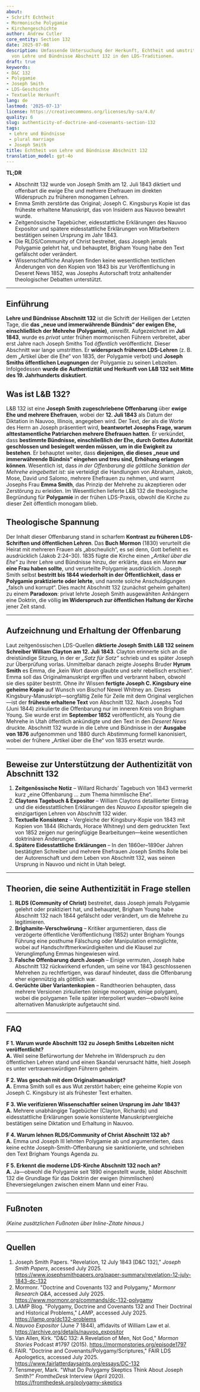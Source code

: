 ```yaml
---
about:
- Schrift Echtheit
- Mormonische Polygamie
- Kirchengeschichte
author: Andrew Cutler
core_entity: Section 132
date: 2025-07-08
description: Umfassende Untersuchung der Herkunft, Echtheit und umstrittenen Ursprünge
  von Lehre und Bündnisse Abschnitt 132 in den LDS-Traditionen.
draft: true
keywords:
- D&C 132
- Polygamie
- Joseph Smith
- LDS-Geschichte
- Textuelle Herkunft
lang: de
lastmod: '2025-07-13'
license: https://creativecommons.org/licenses/by-sa/4.0/
quality: 6
slug: authenticity-of-doctrine-and-covenants-section-132
tags:
 - Lehre und Bündnisse
 - plural marriage
 - Joseph Smith
title: Echtheit von Lehre und Bündnisse Abschnitt 132
translation_model: gpt-4o
---
```


**TL;DR** <!-- ≤ 100 words, 3–7 bullets -->

- Abschnitt 132 wurde von Joseph Smith am 12. Juli 1843 diktiert und offenbart die ewige Ehe und mehrere Ehefrauen im direkten Widerspruch zu früheren monogamen Lehren.
- Emma Smith zerstörte das Original; Joseph C. Kingsburys Kopie ist das früheste erhaltene Manuskript, das von Insidern aus Nauvoo bewahrt wurde.
- Zeitgenössische Tagebücher, eidesstattliche Erklärungen des Nauvoo Expositor und spätere eidesstattliche Erklärungen von Mitarbeitern bestätigen seinen Ursprung im Jahr 1843.
- Die RLDS/Community of Christ bestreitet, dass Joseph jemals Polygamie gelehrt hat, und behauptet, Brigham Young habe den Text gefälscht oder verändert.
- Wissenschaftliche Analysen finden keine wesentlichen textlichen Änderungen von den Kopien von 1843 bis zur Veröffentlichung in Deseret News 1852, was Josephs Autorschaft trotz anhaltender theologischer Debatten unterstützt.

---

## Einführung

**Lehre und Bündnisse Abschnitt 132** ist die Schrift der Heiligen der Letzten Tage, die **das „neue und immerwährende Bündnis“ der ewigen Ehe, einschließlich der Mehrehe (Polygamie)**, umreißt. Aufgezeichnet im **Juli 1843**, wurde es *privat* unter frühen mormonischen Führern verbreitet, aber erst Jahre nach Joseph Smiths Tod *öffentlich* veröffentlicht. Dieser Abschnitt war lange umstritten. Er **widersprach früheren LDS-Lehren** (z. B. dem „Artikel über die Ehe“ von 1835, der Polygamie verbot) und **Joseph Smiths öffentlichen Leugnungen** der Polygamie zu seinen Lebzeiten. Infolgedessen **wurde die Authentizität und Herkunft von L&B 132 seit Mitte des 19. Jahrhunderts diskutiert**.

## Was ist L&B 132?

L&B 132 ist eine **Joseph Smith zugeschriebene Offenbarung** über **ewige Ehe und mehrere Ehefrauen**, wobei der **12. Juli 1843** als Datum der Diktation in Nauvoo, Illinois, angegeben wird. Der Text, der als die Worte des Herrn an Joseph präsentiert wird, **beantwortet Josephs Frage, warum alttestamentliche Patriarchen mehrere Ehefrauen hatten**. Er verkündet, dass **bestimmte Bündnisse, einschließlich der Ehe, durch Gottes Autorität geschlossen und besiegelt werden müssen, um in die Ewigkeit zu bestehen**. Er behauptet weiter, dass **diejenigen, die dieses „neue und immerwährende Bündnis“ eingehen und treu sind, Erhöhung erlangen können**. Wesentlich ist, dass *in der Offenbarung die göttliche Sanktion der Mehrehe eingebettet ist:* sie verteidigt die Handlungen von Abraham, Jakob, Mose, David und Salomo, mehrere Ehefrauen zu nehmen, und warnt Josephs Frau **Emma Smith**, das Prinzip der Mehrehe zu akzeptieren oder Zerstörung zu erleiden. Im Wesentlichen lieferte L&B 132 die theologische Begründung für **Polygamie** in der frühen LDS-Praxis, obwohl die Kirche zu dieser Zeit öffentlich monogam blieb.

## Theologische Spannung

Der Inhalt dieser Offenbarung stand in scharfem **Kontrast zu früheren LDS-Schriften und öffentlichen Lehren**. Das **Buch Mormon** (1830) verurteilt die Heirat mit mehreren Frauen als „abscheulich“, es sei denn, Gott befiehlt es ausdrücklich (Jakob 2:24–30). 1835 fügte die Kirche einen *„Artikel über die Ehe“* zu ihrer Lehre und Bündnisse hinzu, der erklärte, dass ein Mann **nur eine Frau haben sollte**, und verurteilte Polygamie ausdrücklich. Joseph Smith selbst **bestritt bis 1844 wiederholt in der Öffentlichkeit, dass er Polygamie praktizierte oder lehrte**, und nannte solche Anschuldigungen „falsch und korrupt“. Dies macht Abschnitt 132 (zunächst geheim gehalten) zu einem **Paradoxon**: privat lehrte Joseph Smith ausgewählten Anhängern eine Doktrin, die völlig **im Widerspruch zur öffentlichen Haltung der Kirche** jener Zeit stand.

---

## Aufzeichnung und Erhaltung der Offenbarung

Laut zeitgenössischen LDS-Quellen **diktierte Joseph Smith L&B 132 seinem Schreiber William Clayton am 12. Juli 1843**. Clayton erinnerte sich an die dreistündige Sitzung, in der er *„Satz für Satz“* schrieb und es später Joseph zur Überprüfung vorlas. Unmittelbar danach zeigte Josephs Bruder **Hyrum Smith** es Emma, die „kein Wort davon glaubte und sehr rebellisch erschien“. Emma soll das Originalmanuskript ergriffen und verbrannt haben, obwohl sie dies später bestritt. Ohne ihr Wissen **fertigte Joseph C. Kingsbury eine geheime Kopie** auf Wunsch von Bischof Newel Whitney an. Dieses Kingsbury-Manuskript—sorgfältig Zeile für Zeile mit dem Original verglichen—ist der **früheste erhaltene Text** von Abschnitt 132. Nach Josephs Tod (Juni 1844) zirkulierte die Offenbarung nur im inneren Kreis von Brigham Young. Sie wurde erst im **September 1852** veröffentlicht, als Young die Mehrehe in Utah öffentlich ankündigte und den Text in den *Deseret News* druckte. Abschnitt 132 wurde in die Lehre und Bündnisse in der **Ausgabe von 1876** aufgenommen und 1880 durch Abstimmung formell kanonisiert, wobei der frühere „Artikel über die Ehe“ von 1835 ersetzt wurde.

---

## Beweise zur Unterstützung der Authentizität von Abschnitt 132

1. **Zeitgenössische Notiz** – Willard Richards’ Tagebuch von 1843 vermerkt kurz „eine Offenbarung … zum Thema himmlische Ehe“.  
2. **Claytons Tagebuch & Expositor** – William Claytons detaillierter Eintrag und die eidesstattlichen Erklärungen des *Nauvoo Expositor* spiegeln die einzigartigen Lehren von Abschnitt 132 wider.  
3. **Textuelle Konsistenz** – Vergleiche der Kingsbury-Kopie von 1843 mit Kopien von 1844 (Richards, Horace Whitney) und dem gedruckten Text von 1852 zeigen nur geringfügige Bearbeitungen—keine wesentlichen doktrinären Änderungen.  
4. **Spätere Eidesstattliche Erklärungen** – In den 1860er–1890er Jahren bestätigten Schreiber und mehrere Ehefrauen Joseph Smiths Rolle bei der Autorenschaft und dem Leben von Abschnitt 132, was seinen Ursprung in Nauvoo und nicht in Utah belegt.

---

## Theorien, die seine Authentizität in Frage stellen

1. **RLDS (Community of Christ)** bestreitet, dass Joseph jemals Polygamie gelehrt oder praktiziert hat, und behauptet, Brigham Young habe Abschnitt 132 nach 1844 gefälscht oder verändert, um die Mehrehe zu legitimieren. 
2. **Brighamite-Verschwörung** – Kritiker argumentieren, dass die verzögerte öffentliche Veröffentlichung (1852) unter Brigham Youngs Führung eine posthume Fälschung oder Manipulation ermöglichte, wobei auf Handschriftmerkwürdigkeiten und die Klausel zur Verunglimpfung Emmas hingewiesen wird. 
3. **Falsche Offenbarung durch Joseph** – Einige vermuten, Joseph habe Abschnitt 132 rückwirkend erfunden, um seine vor 1843 geschlossenen Mehrehen zu rechtfertigen, was darauf hindeutet, dass die Offenbarung eher eigennützig als göttlich war. 
4. **Gerüchte über Variantenkopien** – Randtheorien behaupten, dass mehrere Versionen zirkulierten (einige monogam, einige polygam), wobei die polygamen Teile später interpoliert wurden—obwohl keine alternativen Manuskripte aufgetaucht sind.

---

## FAQ

**F 1. Warum wurde Abschnitt 132 zu Joseph Smiths Lebzeiten nicht veröffentlicht?**  
**A.** Weil seine Befürwortung der Mehrehe im Widerspruch zu den öffentlichen Lehren stand und einen Skandal verursacht hätte, hielt Joseph es unter vertrauenswürdigen Führern geheim.  

**F 2. Was geschah mit dem Originalmanuskript?**  
**A.** Emma Smith soll es aus Wut zerstört haben; eine geheime Kopie von Joseph C. Kingsbury ist als frühester Text erhalten.  

**F 3. Wie verifizieren Wissenschaftler seinen Ursprung im Jahr 1843?**  
**A.** Mehrere unabhängige Tagebücher (Clayton, Richards) und eidesstattliche Erklärungen sowie konsistente Manuskriptvergleiche bestätigen seine Diktation und Erhaltung in Nauvoo.  

**F 4. Warum lehnen RLDS/Community of Christ Abschnitt 132 ab?**  
**A.** Emma und Joseph III lehnten Polygamie ab und argumentierten, dass keine echte Joseph-Smith-Offenbarung sie sanktionierte, und schrieben den Text Brigham Youngs Agenda zu.  

**F 5. Erkennt die moderne LDS-Kirche Abschnitt 132 noch an?**  
**A.** Ja—obwohl die Polygamie seit 1890 eingestellt wurde, bildet Abschnitt 132 die Grundlage für das Doktrin der ewigen (himmlischen) Eheversiegelungen zwischen einem Mann und einer Frau.

---

## Fußnoten

*(Keine zusätzlichen Fußnoten über Inline-Zitate hinaus.)*

---

## Quellen

1. Joseph Smith Papers. "Revelation, 12 July 1843 [D&C 132]," *Joseph Smith Papers*, accessed July 2025. <https://www.josephsmithpapers.org/paper-summary/revelation-12-july-1843-dc-132> 
2. Mormonr. "Doctrine and Covenants 132 and Polygamy," *Mormonr Research Q&A*, accessed July 2025. <https://www.mormonr.org/commands/dc-132-polygamy> 
3. LAMP Blog. "Polygamy, Doctrine and Covenants 132 and Their Doctrinal and Historical Problems," *LAMP*, accessed July 2025. <https://lamp.org/dc132-problems> 
4. *Nauvoo Expositor* (June 7 1844), affidavits of William Law et al. <https://archive.org/details/nauvoo_expositor> 
5. Van Allen, Kirk. "D&C 132: A Revelation of Men, Not God," *Mormon Stories* Podcast #1797 (2015). <https://mormonstories.org/episode1797> 
6. FAIR. "Doctrine and Covenants/Polygamy/Scriptures," FAIR LDS Apologetics, accessed July 2025. <https://www.fairlatterdaysaints.org/essays/DC-132> 
7. Tensmeyer, Mark. "What Do Polygamy Skeptics Think About Joseph Smith?" *FromtheDesk* Interview (April 2020). <https://fromthedesk.org/polygamy-skeptics>